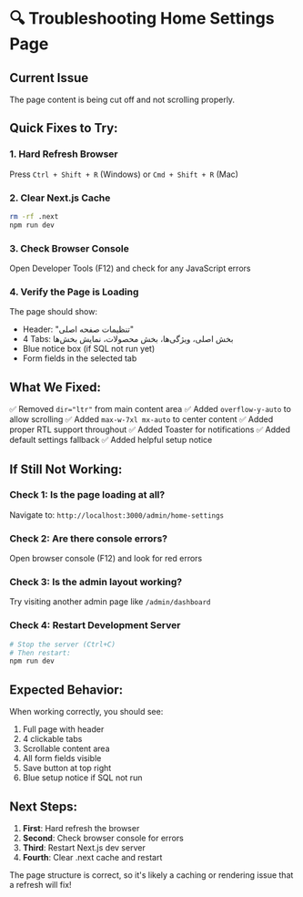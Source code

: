 # 🔍 Troubleshooting Home Settings Page

## Current Issue
The page content is being cut off and not scrolling properly.

## Quick Fixes to Try:

### 1. Hard Refresh Browser
Press `Ctrl + Shift + R` (Windows) or `Cmd + Shift + R` (Mac)

### 2. Clear Next.js Cache
```bash
rm -rf .next
npm run dev
```

### 3. Check Browser Console
Open Developer Tools (F12) and check for any JavaScript errors

### 4. Verify the Page is Loading
The page should show:
- Header: "تنظیمات صفحه اصلی"
- 4 Tabs: بخش اصلی، ویژگی‌ها، بخش محصولات، نمایش بخش‌ها
- Blue notice box (if SQL not run yet)
- Form fields in the selected tab

## What We Fixed:

✅ Removed `dir="ltr"` from main content area
✅ Added `overflow-y-auto` to allow scrolling
✅ Added `max-w-7xl mx-auto` to center content
✅ Added proper RTL support throughout
✅ Added Toaster for notifications
✅ Added default settings fallback
✅ Added helpful setup notice

## If Still Not Working:

### Check 1: Is the page loading at all?
Navigate to: `http://localhost:3000/admin/home-settings`

### Check 2: Are there console errors?
Open browser console (F12) and look for red errors

### Check 3: Is the admin layout working?
Try visiting another admin page like `/admin/dashboard`

### Check 4: Restart Development Server
```bash
# Stop the server (Ctrl+C)
# Then restart:
npm run dev
```

## Expected Behavior:

When working correctly, you should see:
1. Full page with header
2. 4 clickable tabs
3. Scrollable content area
4. All form fields visible
5. Save button at top right
6. Blue setup notice if SQL not run

## Next Steps:

1. **First**: Hard refresh the browser
2. **Second**: Check browser console for errors
3. **Third**: Restart Next.js dev server
4. **Fourth**: Clear .next cache and restart

The page structure is correct, so it's likely a caching or rendering issue that a refresh will fix!
